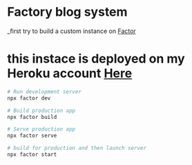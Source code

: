 # Factory blog system

_first try to build a custom instance on [Factor](https://factor.dev)

# this instace is deployed on my Heroku account [Here](https://ali-ghali-blog.herokuapp.com/)


```bash
# Run development server
npx factor dev

# Build production app
npx factor build

# Serve production app
npx factor serve

# build for production and then launch server
npx factor start
```
